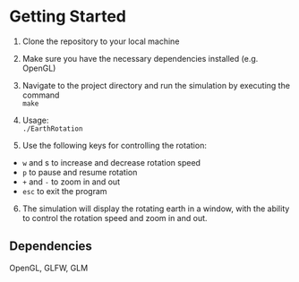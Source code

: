 <h1>Getting Started</h1>

1. Clone the repository to your local machine </br>
2. Make sure you have the necessary dependencies installed (e.g. OpenGL)</br>
3. Navigate to the project directory and run the simulation by executing the command</br>
    `make`


4. Usage:\
``./EarthRotation``


1. Use the following keys for controlling the rotation:
+ `w` and s to increase and decrease rotation speed
+ `p` to pause and resume rotation
+ `+` and `-` to zoom in and out
+ `esc` to exit the program
6. The simulation will display the rotating earth in a window, with the ability to control the rotation speed and zoom in and out.

<h2>Dependencies</h2>
OpenGL,
GLFW,
GLM
